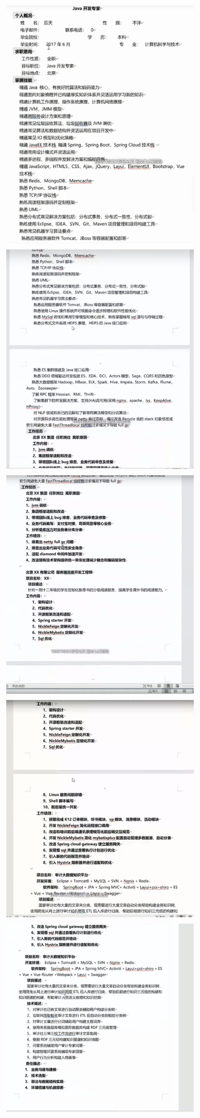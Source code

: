 ![](img\20210418223312.png)





![](img\20210418223341.png)





![](img\20210418223352.png)



![](img\20210418223922.png)





![](img\20210418224039.png)